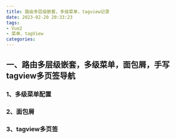 ```yaml
---
title: 路由多层级嵌套，多级菜单，tagview记录
date: 2023-02-20 20:33:23
tags: 
- Vue2
- 菜单、tagView
categories:
---
```


## 一、路由多层级嵌套，多级菜单，面包屑，手写tagview多页签导航

### 1、多级菜单配置



### 2、面包屑



### 3、tagview多页签

